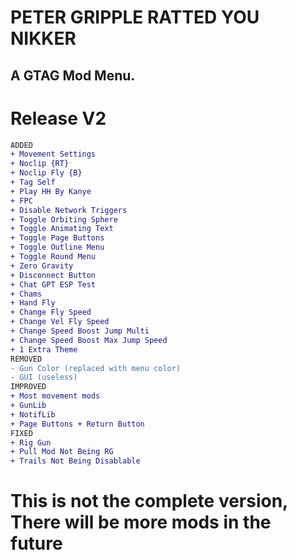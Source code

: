 # PETER GRIPPLE RATTED YOU NIKKER
## A GTAG Mod Menu.

# Release V2
```diff
ADDED
+ Movement Settings
+ Noclip {RT}
+ Noclip Fly {B}
+ Tag Self
+ Play HH By Kanye
+ FPC
+ Disable Network Triggers
+ Toggle Orbiting Sphere
+ Toggle Animating Text
+ Toggle Page Buttons
+ Toggle Outline Menu
+ Toggle Round Menu
+ Zero Gravity
+ Disconnect Button
+ Chat GPT ESP Test
+ Chams
+ Hand Fly
+ Change Fly Speed
+ Change Vel Fly Speed
+ Change Speed Boost Jump Multi
+ Change Speed Boost Max Jump Speed
+ 1 Extra Theme
REMOVED
- Gun Color (replaced with menu color)
- GUI (useless)
IMPROVED
+ Most movement mods
+ GunLib
+ NotifLib
+ Page Buttons + Return Button
FIXED
+ Rig Gun
+ Pull Mod Not Being RG
+ Trails Not Being Disablable
```
# This is not the complete version, There will be more mods in the future
